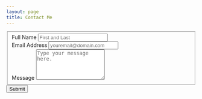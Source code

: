 ```yaml
---
layout: page
title: Contact Me
---
```


<form id="fs-frm" name="simple-contact-form" accept-charset="utf-8" action="https://formspree.io/f/xleznwww" method="post">
  <fieldset id="fs-frm-inputs">
    <label for="full-name">Full Name</label>
    <input type="text" name="name" id="full-name" placeholder="First and Last" required=""> <br>
    <label for="email-address">Email Address</label>
    <input type="email" name="_replyto" id="email-address" placeholder="youremail@domain.com" required=""> <br>
    <label for="message">Message</label>
    <textarea rows="5" name="message" id="message" placeholder="Type your message here." required=""></textarea>
    <input type="hidden" name="_subject" id="email-subject" value="Contact Form Submission">
  </fieldset>
  <input type="submit" value="Submit">
</form>

